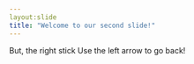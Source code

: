 ```yaml
---
layout:slide
title: "Welcome to our second slide!"
---
```

But, the right stick
Use the left arrow to go back!
